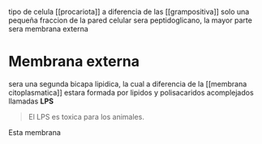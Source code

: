 tipo de celula [[procariota]] a diferencia de las [[grampositiva]] solo una pequeña fraccion de la pared celular sera peptidoglicano, la mayor parte sera membrana externa

# Membrana externa

sera una segunda bicapa lipidica, la cual a diferencia de la [[membrana citoplasmatica]] estara formada por lipidos y polisacaridos acomplejados llamadas **LPS**

> El LPS es toxica para los animales.

Esta membrana 